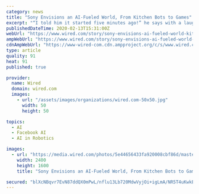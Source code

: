 ```yaml
---
category: news
title: "Sony Envisions an AI-Fueled World, From Kitchen Bots to Games"
excerpt: "“I told him it started five minutes ago!” he says with a laugh. Such was the state of AI and robotics at the time. It took a machine minutes to interpret its situation and work out what to do next. But much has changed, with AI increasingly helping machines, from self-driving cars to surveillance cameras, perceive and behave in clever way"
publishedDateTime: 2020-02-13T15:31:00Z
webUrl: "https://www.wired.com/story/sony-envisions-ai-fueled-world-kitchen-bots-games/"
ampWebUrl: "https://www.wired.com/story/sony-envisions-ai-fueled-world-kitchen-bots-games/amp"
cdnAmpWebUrl: "https://www-wired-com.cdn.ampproject.org/c/s/www.wired.com/story/sony-envisions-ai-fueled-world-kitchen-bots-games/amp"
type: article
quality: 91
heat: 91
published: true

provider:
  name: Wired
  domain: wired.com
  images:
    - url: "/assets/images/organizations/wired.com-50x50.jpg"
      width: 50
      height: 50

topics:
  - AI
  - Facebook AI
  - AI in Robotics

images:
  - url: "https://media.wired.com/photos/5e44656433fa920008cbf86d/master/pass/Biz-sonydogs-1145503656.jpg"
    width: 2400
    height: 1600
    title: "Sony Envisions an AI-Fueled World, From Kitchen Bots to Games"

secured: "blXcNBqvr7EvN87ddQX0mPwL/nflu13Lb720MdwVyjOi+igLmA/NR5T4uKwkEWEZsTXeO1AWaF0t9fwTNWAVhKT9iROex5BnRiX51nP592ZVCOkXdZoCOVhoDf/ceGS2HJ2IzqnQT9+e/tBqt3+GLnXLwU/U+Z2VHgHQ1Io+Oe+Y+LS5Lbgo3KUfk4iHtS0qgBja14l4yr8XVuI4xGA8pFZ1FQtVIbzmL5C3aLoHzEXz9LfgbgPKL7MC79xqI6tpYhgkfN1qf3kN2cU8WIL4SeQMdOmss6/5b7wmnmbUN75E+u4evnbh8f+7+FLF7JjI7XmalpKCBOV6ISovjEDOSrIFmJfKrRY1rhy4ILmoDLVU3fczy4+FjeqffSnki10ei8ZgBLMdNagQYNdrfTBMfNFjEhn+3dMcZvlhg4aQFFW0Mdq5/KlwNFMmWDgUZQ3czhtvyi0zHxErZOxyOu+WpHpg7kPNPFUByYrqyKPs9hI=;kDjX9Arfa3NGPBXZ7tbmiQ=="
---
```


